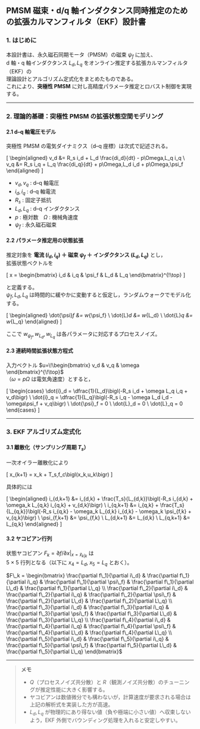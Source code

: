 ## PMSM 磁束・d/q 軸インダクタンス同時推定のための拡張カルマンフィルタ（EKF）設計書

### 1. はじめに
本設計書は、永久磁石同期モータ（PMSM）の磁束 $\psi_f$ に加え、  
d 軸・q 軸インダクタンス $L_d,\,L_q$ をオンライン推定する拡張カルマンフィルタ（EKF）の  
理論設計とアルゴリズム定式化をまとめたものである。  
これにより、**突極性 PMSM** に対し高精度パラメータ推定とロバスト制御を実現する。

---

### 2. 理論的基礎：突極性 PMSM の拡張状態空間モデリング

#### 2.1 d–q 軸電圧モデル
突極性 PMSM の電気ダイナミクス（d–q 座標）は次式で記述される。

\[
\begin{aligned}
v_d &= R_s i_d + L_d \frac{di_d}{dt} - p\Omega\,L_q i_q \\
v_q &= R_s i_q + L_q \frac{di_q}{dt} + p\Omega\,L_d i_d + p\Omega\,\psi_f
\end{aligned}
\]

* $v_d,\,v_q$ : d–q 軸電圧  
* $i_d,\,i_q$ : d–q 軸電流  
* $R_s$ : 固定子抵抗  
* $L_d,\,L_q$ : d–q インダクタンス  
* $p$ : 極対数 $\Omega$ : 機械角速度  
* $\psi_f$ : 永久磁石磁束

#### 2.2 パラメータ推定用の状態拡張
推定対象を **電流 $(i_d,i_q)$ ＋ 磁束 $\psi_f$ ＋ インダクタンス $(L_d,L_q)$** とし，  
拡張状態ベクトルを

\[
x = \begin{bmatrix} i_d & i_q & \psi_f & L_d & L_q \end{bmatrix}^{\!\top}
\]

と定義する。  
$\psi_f,\,L_d,\,L_q$ は時間的に緩やかに変動すると仮定し，ランダムウォークでモデル化する。

\[
\begin{aligned}
\dot{\psi}_f &= w_{\psi_f} \\
\dot{L}_d   &= w_{L_d} \\
\dot{L}_q   &= w_{L_q}
\end{aligned}
\]

ここで $w_{\psi_f},w_{L_d},w_{L_q}$ は各パラメータに対応するプロセスノイズ。

#### 2.3 連続時間拡張状態方程式
入力ベクトル $u=\!\begin{bmatrix} v_d & v_q & \omega \end{bmatrix}^{\!\top}$  
（$\omega=p\Omega$ は電気角速度）とすると，

\[
\begin{cases}
\dot{i}_d = \dfrac{1}{L_d}\bigl(-R_s i_d + \omega L_q i_q + v_d\bigr) \\
\dot{i}_q = \dfrac{1}{L_q}\bigl(-R_s i_q - \omega L_d i_d - \omega\psi_f + v_q\bigr) \\
\dot{\psi}_f = 0 \\
\dot{L}_d = 0 \\
\dot{L}_q = 0
\end{cases}
\]

---

### 3. EKF アルゴリズム定式化

#### 3.1 離散化（サンプリング周期 $T_s$）
一次オイラー離散化により

\[
x_{k+1} = x_k + T_s\,f_c\bigl(x_k,u_k\bigr)
\]

具体的には

\[
\begin{aligned}
i_{d,k+1} &= i_{d,k} + \frac{T_s}{L_{d,k}}\bigl(-R_s i_{d,k} + \omega_k L_{q,k} i_{q,k} + v_{d,k}\bigr) \\
i_{q,k+1} &= i_{q,k} + \frac{T_s}{L_{q,k}}\bigl(-R_s i_{q,k} - \omega_k L_{d,k} i_{d,k} - \omega_k \psi_{f,k} + v_{q,k}\bigr) \\
\psi_{f,k+1} &= \psi_{f,k} \\
L_{d,k+1} &= L_{d,k} \\
L_{q,k+1} &= L_{q,k}
\end{aligned}
\]

#### 3.2 ヤコビアン行列
状態ヤコビアン $F_k = \partial f /\partial x\big|_{x=\hat{x}_{k|k}}$ は  
5 × 5 行列となる（以下に $x_4=L_d,\;x_5=L_q$ とおく）。



$F\_k = \begin{bmatrix}
   \frac{\partial f\_1}{\partial i\_d} & \frac{\partial f\_1}{\partial i\_q} & \frac{\partial f\_1}{\partial \psi\_f} & \frac{\partial f\_1}{\partial L\_d} & \frac{\partial f\_1}{\partial L\_q} \\
   \frac{\partial f\_2}{\partial i\_d} & \frac{\partial f\_2}{\partial i\_q} & \frac{\partial f\_2}{\partial \psi\_f} & \frac{\partial f\_2}{\partial L\_d} & \frac{\partial f\_2}{\partial L\_q} \\
   \frac{\partial f\_3}{\partial i\_d} & \frac{\partial f\_3}{\partial i\_q} & \frac{\partial f\_3}{\partial \psi\_f} & \frac{\partial f\_3}{\partial L\_d} & \frac{\partial f\_3}{\partial L\_q} \\
   \frac{\partial f\_4}{\partial i\_d} & \frac{\partial f\_4}{\partial i\_q} & \frac{\partial f\_4}{\partial \psi\_f} & \frac{\partial f\_4}{\partial L\_d} & \frac{\partial f\_4}{\partial L\_q} \\
   \frac{\partial f\_5}{\partial i\_d} & \frac{\partial f\_5}{\partial i\_q} & \frac{\partial f\_5}{\partial \psi\_f} & \frac{\partial f\_5}{\partial L\_d} & \frac{\partial f\_5}{\partial L\_q}
\end{bmatrix}$

---

> **メモ**  
> * $Q$（プロセスノイズ共分散）と $R$（観測ノイズ共分散）のチューニングが推定性能に大きく影響する。  
> * ヤコビアンは数値微分でも構わないが，計算速度が要求される場合は上記の解析式を実装した方が高速。  
> * $L_d,L_q$ が物理的にあり得ない値（負や極端に小さい値）へ収束しないよう，EKF 外側でバウンディング処理を入れると安定しやすい。
